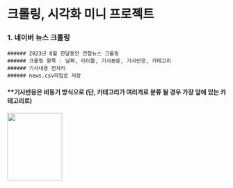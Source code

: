 # 크롤링, 시각화 미니 프로젝트

### 1. 네이버 뉴스 크롤링

    ###### 2023년 8월 한달동안 연합뉴스 크롤링 
    ###### 크롤링 항목 : 날짜, 타이틀, 기사본문, 기사반응, 카테고리
    ###### 기사내용 전차리
    ###### news.csv파일로 저장






#### **기사반응은 비동기 방식으로 (단, 카테고리가 여러개로 분류 될 경우 가장 앞에 있는 카테고리로)


<img src="https://github.com/yumioh/data_analysis/assets/38059057/8547f4ff-fd7f-478c-8ad4-dc66fc0c8475" width="50%" height="20%" />



